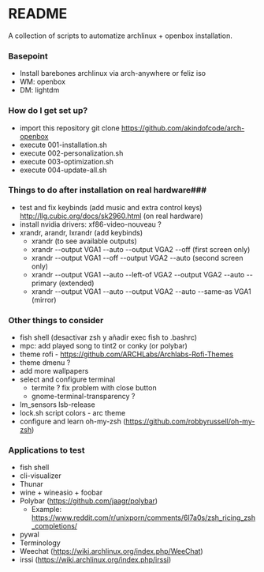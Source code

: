# README #

A collection of scripts to automatize archlinux + openbox installation.

### Basepoint ###

* Install barebones archlinux via arch-anywhere or feliz iso
* WM: openbox
* DM: lightdm

### How do I get set up? ###

* import this repository
	git clone https://github.com/akindofcode/arch-openbox
* execute 001-installation.sh
* execute 002-personalization.sh
* execute 003-optimization.sh
* execute 004-update-all.sh

### Things to do after installation on real hardware###

* test and fix keybinds (add music and extra control keys) http://llg.cubic.org/docs/sk2960.html (on real hardware)
* install nvidia drivers: xf86-video-nouveau ?
* xrandr, arandr, lxrandr (add keybinds)
	* xrandr (to see available outputs)
	* xrandr --output VGA1 --auto --output VGA2 --off (first screen only)
	* xrandr --output VGA1 --off --output VGA2 --auto (second screen only)
	* xrandr --output VGA1 --auto --left-of VGA2 --output VGA2 --auto --primary (extended)
	* xrandr --output VGA1 --auto --output VGA2 --auto --same-as VGA1 (mirror)

### Other things to consider ###

* fish shell (desactivar zsh y añadir exec fish to .bashrc)
* mpc: add played song to tint2 or conky (or polybar)
* theme rofi - https://github.com/ARCHLabs/Archlabs-Rofi-Themes
* theme dmenu ? 
* add more wallpapers
* select and configure terminal 
	* termite ? fix problem with close button
	* gnome-terminal-transparency ?
* lm_sensors lsb-release
* lock.sh script colors - arc theme
* configure and learn oh-my-zsh (https://github.com/robbyrussell/oh-my-zsh)

### Applications to test ###

* fish shell
* cli-visualizer
* Thunar
* wine + wineasio + foobar
* Polybar (https://github.com/jaagr/polybar)
	* Example: https://www.reddit.com/r/unixporn/comments/6l7a0s/zsh_ricing_zsh_completions/
* pywal
* Terminology
* Weechat (https://wiki.archlinux.org/index.php/WeeChat)
* irssi (https://wiki.archlinux.org/index.php/irssi)
